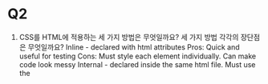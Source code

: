 # Q2

1. CSS를 HTML에 적용하는 세 가지 방법은 무엇일까요?
    세 가지 방법 각각의 장단점은 무엇일까요?
    Inline - declared with html attributes
        Pros: Quick and useful for testing
        Cons: Must style each element individually. Can make code look messy
    Internal - declared inside the same html file. Must use the <style> tag
        Pros: Class and ID selectors can be used
        Cons: Ok for a single page but too time consuming for multiple pages and increase loading time and space
    External: - declared and called from an external file
        Pros: You can edit the whole site in just one file
        Cons: Pages may not be rendered correctly if css is not loaded

2. CSS 규칙의 우선순위는 어떻게 결정될까요?
    1. Inline CSS overrides all other stylings
    2. A specific selector (choosing a specific element as opposed to general element (i.e. class vs no class))
    3. Rules that appear later take precedence
    4. External CSS
    5. CSS with !important tag

3. CSS의 박스모델은 무엇일까요? 박스가 화면에서 차지하는 크기는 어떻게 결정될까요?
    A: A box that wraps around every html element.
    B: width and height of the content

4. float 속성은 왜 좋지 않을까요?
    A: When you move elements, other elements wrap around the shifted elemented. This could cause problems with difference aspect ratios and different browsers and your website might not look as intended

5. Flexbox(Flexible box)와 CSS Grid의 차이와 장단점은 무엇일까요?
    A: Flex box is designed for layout in one dimension, either row or column
    B: Grid is designed for layout in two dimensions, both row and column

6. CSS의 비슷한 요소들을 어떤 식으로 정리할 수 있을까요?
    A: Commenting
    B: Spacing differently
    C: Create different sections for each type i.e. <body> <p> <h1> etc.
    D: Have utility CSS at the bottom
    E: OOCSS
    F: BEM (Block Element Modifier)
    G: Different Style Sheets

